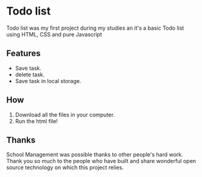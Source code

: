 # Todo list

Todo list was my first project during my studies an it's a basic Todo list using HTML, CSS and pure Javascript

## Features

* Save task.
* delete task.
* Save task in local storage.


## How

1. Download all the files in your computer.
2. Run the html file!




## Thanks

School Management was possible thanks to other people's hard work. Thank you so much to the people who have built and share wonderful open source technology on which this project relies.




